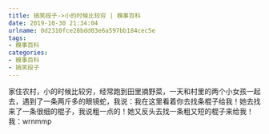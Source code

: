```yaml
---
title: 搞笑段子->小的时候比较穷 | 糗事百科
date: 2019-10-30 21:34:04
urlname: 0d2310fce28bdd03e6a597bb184cec5e
tags: 
- 糗事百科
categories:
- 糗事百科
- 搞笑段子
---
```

家住农村，小的时候比较穷，经常跑到田里摘野菜，一天和村里的两个小女孩一起去，遇到了一条两斤多的眼镜蛇，我说：我在这里看着你去找条棍子给我！她去找来了一条很细的棍子，我说粗一点的！她又反头去找一条粗又短的棍子来给我！我：wrnmmp


